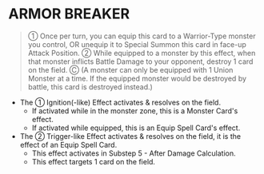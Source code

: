 # ARMOR BREAKER

> ① Once per turn, you can equip this card to a Warrior-Type monster you control, OR unequip it to Special Summon this card in face-up Attack Position. ② While equipped to a monster by this effect, when that monster inflicts Battle Damage to your opponent, destroy 1 card on the field. Ⓒ (A monster can only be equipped with 1 Union Monster at a time. If the equipped monster would be destroyed by battle, this card is destroyed instead.)

*   The ① Ignition(-like) Effect activates & resolves on the field.
    *   If activated while in the monster zone, this is a Monster Card's effect.
    *   If activated while equipped, this is an Equip Spell Card's effect.
*   The ② Trigger-like Effect activates & resolves on the field, it is the effect of an Equip Spell Card.
    *   This effect activates in Substep 5 - After Damage Calculation.
    *   This effect targets 1 card on the field.
